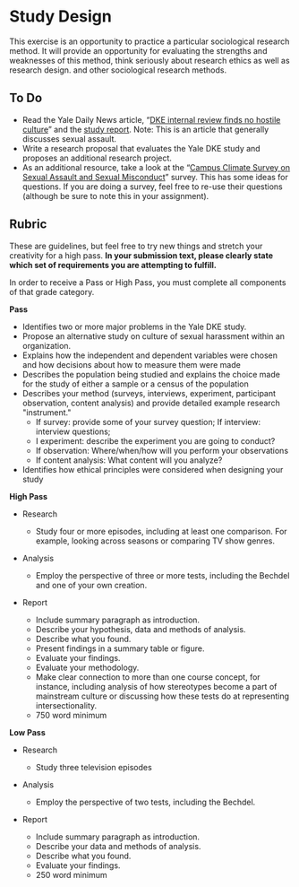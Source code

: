 Study Design
============

This exercise is an opportunity to practice a particular sociological research method. It will provide an opportunity for evaluating the strengths and weaknesses of this method, think seriously about research ethics as well as research design. and other sociological research methods.

To Do
-----

-   Read the Yale Daily News article, “[DKE internal review finds no hostile culture](https://yaledailynews.com/blog/2018/03/08/dke-internal-review-finds-no-hostile-culture/)” and the [study report](http://ydn-wpengine.netdna-ssl.com/wp-content/uploads/2018/03/20180219171837.pdf). Note: This is an article that generally discusses sexual assault.
-   Write a research proposal that evaluates the Yale DKE study and proposes an additional research project.
-   As an additional resource, take a look at the “[Campus Climate Survey on Sexual Assault and Sexual Misconduct](https://www.aau.edu/sites/default/files/%40%20Files/Climate%20Survey/Survey%20Instrument.pdf)” survey. This has some ideas for questions. If you are doing a survey, feel free to re-use their questions (although be sure to note this in your assignment).

Rubric
------------


These are guidelines, but feel free to try new things and stretch your
creativity for a high pass. **In your submission text, please clearly state which set of requirements you are attempting to fulfill.**

In order to receive a Pass or High Pass, you must complete all components of that grade category.


**Pass**

* Identifies two or more major problems in the Yale DKE study.
* Propose an alternative study on culture of sexual harassment within an organization.
* Explains how the independent and dependent variables were chosen and how decisions about how to measure them were made
* Describes the population being studied and explains the choice made for the study of either a sample or a census of the population
* Describes your method (surveys, interviews, experiment, participant observation, content analysis) and provide detailed example research "instrument."
    * If survey: provide some of your survey question; If interview: interview questions;
    * I experiment: describe the experiment you are going to conduct?
    * If observation: Where/when/how will you perform your observations
    * If content analysis: What content will you analyze?
* Identifies how ethical principles were considered when designing your study


**High Pass**

* Research     
    * Study four or more episodes, including at least one comparison. For example, looking across seasons or comparing TV show genres.   

* Analysis    
    * Employ the perspective of three or more tests, including the Bechdel and one of your own creation.

* Report
    * Include summary paragraph as introduction.
    * Describe your hypothesis, data and methods of analysis.
    * Describe what you found.
    * Present findings in a summary table or figure.
    * Evaluate your findings.
    * Evaluate your methodology.
    * Make clear connection to more than one course concept, for instance, including analysis of how stereotypes become a part of mainstream culture or discussing how these tests do at representing intersectionality.
    * 750 word minimum


**Low Pass**
* Research     
    * Study three television episodes    

* Analysis    
    * Employ the perspective of two tests, including the Bechdel.

* Report
     * Include summary paragraph as introduction.
     * Describe your data and methods of analysis.
    * Describe what you found.
     * Evaluate your findings.
     * 250 word minimum
